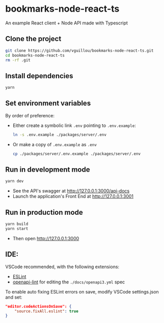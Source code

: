 # bookmarks-node-react-ts

An example React client + Node API made with Typescript

## Clone the project

```sh
git clone https://github.com/vguillou/bookmarks-node-react-ts.git
cd bookmarks-node-react-ts
rm -rf .git
```

## Install dependencies

```sh
yarn
```

## Set environment variables

By order of preference:
- Either create a symbolic link `.env` pointing to `.env.example`:
  ```sh
  ln -s .env.example ./packages/server/.env
  ```
- Or make a copy of `.env.example` as `.env`
  ```sh
  cp ./packages/server/.env.example ./packages/server/.env
  ```

## Run in development mode

```sh
yarn dev
```

- See the API's swagger at http://127.0.0.1:3000/api-docs
- Launch the application's Front End at http://127.0.0.1:3001

## Run in production mode

```sh
yarn build
yarn start
```

- Then open http://127.0.0.1:3000

## IDE:

VSCode recommended, with the following extensions:
- [ESLint](https://marketplace.visualstudio.com/items?itemName=dbaeumer.vscode-eslint)
- [openapi-lint](https://marketplace.visualstudio.com/items?itemName=mermade.openapi-lint) for editing the `./docs/openapi3.yml` spec

To enable auto fixing ESLint errors on save, modify VSCode settings.json and set:

```json
"editor.codeActionsOnSave": {
    "source.fixAll.eslint": true
}
```

